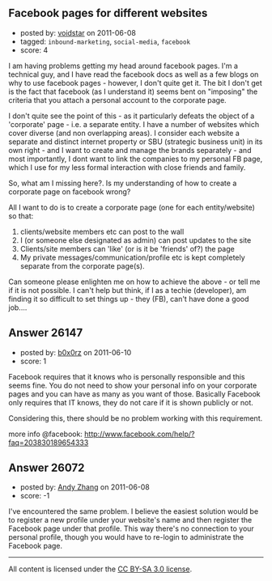 ## Facebook pages for different websites

- posted by: [voidstar](https://stackexchange.com/users/-1/11096-voidstar) on 2011-06-08
- tagged: `inbound-marketing`, `social-media`, `facebook`
- score: 4

I am having problems getting my head around facebook pages. I'm a technical guy, and I have read the facebook docs as well as a few blogs on why to use facebook pages - however, I don't quite get it. The bit I don't get is the fact  that facebook (as I understand it) seems bent on "imposing" the criteria that you attach a personal account to the corporate page.

I don't quite see the point of this - as it particularly defeats the object of a 'corporate' page - i.e. a separate entity. I have a number of websites which cover diverse (and non overlapping areas). I consider each website a separate and distinct internet property or SBU (strategic business unit) in its own right - and I want to create and manage the brands separately - and most importantly, I dont want to link the companies to my personal FB page, which I use for my less formal interaction with close friends and family.

So, what am I missing here?. Is my understanding of how to create a corporate page on facebook wrong?

All I want to do is to create a corporate page (one for each entity/website) so that:

1. clients/website members etc can post to the wall
2. I (or someone else designated as admin) can post updates to the site
3. Clients/site members can 'like' (or is it be 'friends' of?) the page
4. My private messages/communication/profile etc is kept completely separate from the corporate page(s).

Can someone please enlighten me on how to achieve the above - or tell me if it is not possible. I can't help but think, if I as a techie (developer), am finding it so difficult to set things up - they (FB), can't have done a good job....


## Answer 26147

- posted by: [b0x0rz](https://stackexchange.com/users/-1/11068-b0x0rz) on 2011-06-10
- score: 1

Facebook requires that it knows who is personally responsible and this seems fine. You do not need to show your personal info on your corporate pages and you can have as many as you want of those. Basically Facebook only requires that IT knows, they do not care if it is shown publicly or not.

Considering this, there should be no problem working with this requirement.

more info @facebook: http://www.facebook.com/help/?faq=203830189654333


## Answer 26072

- posted by: [Andy Zhang](https://stackexchange.com/users/-1/6173-andy-zhang) on 2011-06-08
- score: -1

I've encountered the same problem. I believe the easiest solution would be to register a new profile under your website's name and then register the Facebook page under that profile. This way there's no connection to your personal profile, though you would have to re-login to administrate the Facebook page.



---

All content is licensed under the [CC BY-SA 3.0 license](https://creativecommons.org/licenses/by-sa/3.0/).
